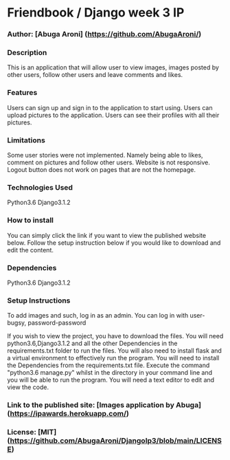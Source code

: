 # Friendbook / Django week 3 IP

### Author: [Abuga Aroni] (https://github.com/AbugaAroni/)

### Description
This is an application that will allow user to view images, images posted by other users, follow other users and leave comments and likes.
### Features
Users can sign up and sign in to the application to start using.
Users can upload  pictures to the application.
Users can see their profiles with all their pictures.

### Limitations
Some user stories were not implemented. Namely being able to likes, comment on pictures and follow other users.
Website is not responsive.
Logout button does not work on pages that are not the homepage.

### Technologies Used
Python3.6
Django3.1.2

### How to install
You can simply click the link if you want to view the published website below.
Follow the setup instruction below if you would like to download and edit the content.

### Dependencies
Python3.6
Django3.1.2

### Setup Instructions
To add images and such, log in as an admin.
You can log in with user- bugsy, password-password

If you wish to view the project, you have to download the files. You will need python3.6,Django3.1.2 and all the other Dependencies in the requirements.txt folder  to run the files.
You will also need to install flask and a virtual environment to effectively run the program.
You will need to install the Dependencies from the requirements.txt file.
Execute the command "python3.6 manage.py" whilst in the directory in your command line and you will be able to run the program.
You will need a text editor to edit and view the code.

### Link to the published site: [Images application by Abuga] (https://ipawards.herokuapp.com/)

### License: [MIT] (https://github.com/AbugaAroni/DjangoIp3/blob/main/LICENSE)
